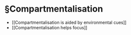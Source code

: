 # §Compartmentalisation
* [[Compartmentalisation is aided by environmental cues]]
* [[Compartmentalisation helps focus]]

<!-- {BearID:6A36C0DC-8D9E-410C-8886-F59F1848F48C-3348-0000073B6F8FFACA} -->
